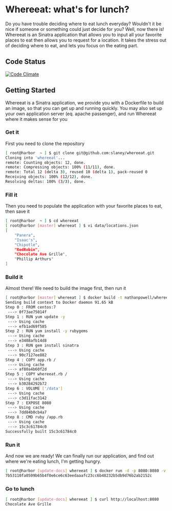 # Whereeat: what's for lunch?
Do you have trouble deciding where to eat lunch everyday? Wouldn't it be nice if someone or something could just decide for you? Well, now there is! Whereeat is an Sinatra application that allows you to input all your favorite places to eat then allows you to request for a location. It takes the stress out of deciding where to eat, and lets you focus on the eating part.

## Code Status
[![Code Climate](https://codeclimate.com/github/slaney/whereeat/badges/gpa.svg)](https://codeclimate.com/github/slaney/whereeat)

## Getting Started
Whereeat is a Sinatra application, we provide you with a Dockerfile to build an image, so that you can get up and running quickly. You may also set up your own application server (eq. apache passenger), and run Whereeat where it makes sense for you

### Get it
First you need to clone the repository
```bash
[ root@harbor  ~ ] $ git clone git@github.com:slaney/whereeat.git
Cloning into 'whereeat'...
remote: Counting objects: 12, done.
remote: Compressing objects: 100% (11/11), done.
remote: Total 12 (delta 3), reused 10 (delta 1), pack-reused 0
Receiving objects: 100% (12/12), done.
Resolving deltas: 100% (3/3), done.
```

### Fill it
Then you need to populate the application with your favorite places to eat, then save it
```bash
[ root@harbor  ~ ] $ cd whereeat
[ root@harbor [master] whereeat ] $ vi data/locations.json
[
    "Panera",
    "Isaac's",
    "Chipotle",
    "RedRobin",
    "Chocolate Ave Grille",
    "Phillip Arthurs"
]
```

### Build it
Almost there! We need to build the image first, then run it
```bash
[ root@harbor [master] whereeat ] $ docker build -t nathanpowell/whereeat .
Sending build context to Docker daemon 91.65 kB
Step 0 : FROM centos:7
 ---> 0f73ae75014f
Step 1 : RUN yum update -y
 ---> Using cache
 ---> efb1ad69f585
Step 2 : RUN yum install -y rubygems
 ---> Using cache
 ---> e3488afb14d8
Step 3 : RUN gem install sinatra
 ---> Using cache
 ---> 90c7127ee882
Step 4 : COPY app.rb /
 ---> Using cache
 ---> af80a4b60f2d
Step 5 : COPY whereeat.rb /
 ---> Using cache
 ---> b30284292b72
Step 6 : VOLUME ['/data']
 ---> Using cache
 ---> c3d11fac3142
Step 7 : EXPOSE 8080
 ---> Using cache
 ---> 7dd84b0cb4a7
Step 8 : CMD ruby /app.rb
 ---> Using cache
 ---> 15c3c61784c0
Successfully built 15c3c61784c0
```

### Run it
And now we are ready! We can finally run our application, and find out where we're eating lunch, I'm getting hungry.
```bash
[ root@harbor [update-docs] whereeat ] $ docker run -d -p 8080:8080 -v $(pwd)/data:/data nathanpowell/whereeat
7b53110fa0509b65b4f0e6ce6c63eedaaafc23cc6b48232b5db9d76b2ab2152c
```

### Go to lunch
```bash
[ root@harbor [update-docs] whereeat ] $ curl http://localhost:8080
Chocolate Ave Grille
```
